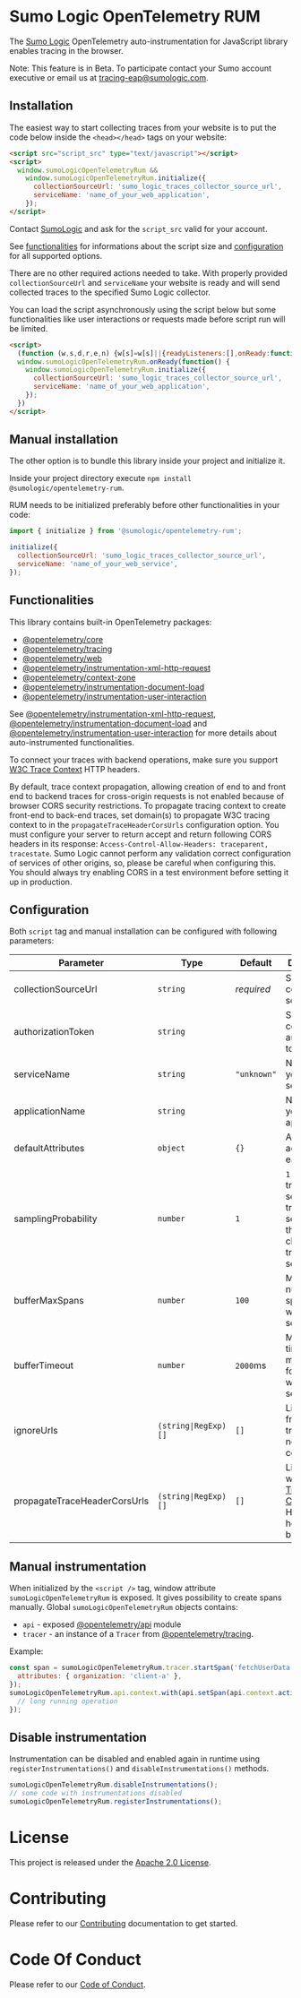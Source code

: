 # Sumo Logic OpenTelemetry RUM

The [Sumo Logic](https://www.sumologic.com/) OpenTelemetry auto-instrumentation for JavaScript library enables tracing in the browser.

Note: This feature is in Beta. To participate contact your Sumo account executive or email us at tracing-eap@sumologic.com.

## Installation

The easiest way to start collecting traces from your website is to put the code below inside the `<head></head>` tags on your website:

```html
<script src="script_src" type="text/javascript"></script>
<script>
  window.sumoLogicOpenTelemetryRum &&
    window.sumoLogicOpenTelemetryRum.initialize({
      collectionSourceUrl: 'sumo_logic_traces_collector_source_url',
      serviceName: 'name_of_your_web_application',
    });
</script>
```

Contact [SumoLogic](https://www.sumologic.com/) and ask for the `script_src` valid for your account.

See [functionalities](#Functionalities) for informations about the script size and [configuration](#Configuration) for all supported options.

There are no other required actions needed to take. With properly provided `collectionSourceUrl` and `serviceName` your website is ready and will send collected traces to the specified Sumo Logic collector.

You can load the script asynchronously using the script below but some functionalities like user interactions or requests made before script run will be limited.

```html
<script>
  (function (w,s,d,r,e,n) {w[s]=w[s]||{readyListeners:[],onReady:function(e){w[s].readyListeners.push(e)}},(e=d.createElement("script")).async=1,e.src=r,(n=d.getElementsByTagName("script")[0]).parentNode.insertBefore(e,n)})(window, 'sumoLogicOpenTelemetryRum', document, "script_src");
  window.sumoLogicOpenTelemetryRum.onReady(function() {
    window.sumoLogicOpenTelemetryRum.initialize({
      collectionSourceUrl: 'sumo_logic_traces_collector_source_url',
      serviceName: 'name_of_your_web_application',
    });
  })
</script>
```

## Manual installation

The other option is to bundle this library inside your project and initialize it.

Inside your project directory execute `npm install @sumologic/opentelemetry-rum`.

RUM needs to be initialized preferably before other functionalities in your code:

```javascript
import { initialize } from '@sumologic/opentelemetry-rum';

initialize({
  collectionSourceUrl: 'sumo_logic_traces_collector_source_url',
  serviceName: 'name_of_your_web_service',
});
```

## Functionalities

This library contains built-in OpenTelemetry packages:

- [@opentelemetry/core](https://www.npmjs.com/package/@opentelemetry/core)
- [@opentelemetry/tracing](https://www.npmjs.com/package/@opentelemetry/tracing)
- [@opentelemetry/web](https://www.npmjs.com/package/@opentelemetry/web)
- [@opentelemetry/instrumentation-xml-http-request](https://www.npmjs.com/package/@opentelemetry/instrumentation-xml-http-request)
- [@opentelemetry/context-zone](https://www.npmjs.com/package/@opentelemetry/context-zone)
- [@opentelemetry/instrumentation-document-load](https://www.npmjs.com/package/@opentelemetry/instrumentation-document-load)
- [@opentelemetry/instrumentation-user-interaction](https://www.npmjs.com/package/@opentelemetry/instrumentation-user-interaction)

See [@opentelemetry/instrumentation-xml-http-request](https://www.npmjs.com/package/@opentelemetry/instrumentation-xml-http-request), [@opentelemetry/instrumentation-document-load](https://www.npmjs.com/package/@opentelemetry/instrumentation-document-load) and [@opentelemetry/instrumentation-user-interaction](https://www.npmjs.com/package/@opentelemetry/instrumentation-user-interaction) for more details about auto-instrumented functionalities.

To connect your traces with backend operations, make sure you support [W3C Trace Context](https://www.w3.org/TR/trace-context/) HTTP headers.

By default, trace context propagation, allowing creation of end to and front end to backend traces for cross-origin requests is not enabled because of browser CORS security restrictions. To propagate tracing context to create front-end to back-end traces, set domain(s) to propagate W3C tracing context to in the `propagateTraceHeaderCorsUrls` configuration option.
You must configure your server to return accept and return following CORS headers in its response:
`Access-Control-Allow-Headers: traceparent, tracestate`.
Sumo Logic cannot perform any validation correct configuration of services of other origins, so, please be careful when configuring this.
You should always try enabling CORS in a test environment before setting it up in production.

## Configuration

Both `script` tag and manual installation can be configured with following parameters:

| Parameter                    | Type                 | Default     | Description                                                                                                 |
| ---------------------------- | -------------------- | ----------- | ----------------------------------------------------------------------------------------------------------- |
| collectionSourceUrl          | `string`             | _required_  | Sumo Logic collector source url                                                                             |
| authorizationToken           | `string`             |             | Sumo Logic collector authorization token                                                                    |
| serviceName                  | `string`             | `"unknown"` | Name of your web service                                                                                    |
| applicationName              | `string`             |             | Name of your application                                                                                    |
| defaultAttributes            | `object`             | `{}`        | Attributes added to each span                                                                               |
| samplingProbability          | `number`             | `1`         | `1` means all traces are sent, `0` - no traces are send, `0.5` - there is 50% change for a trace to be sent |
| bufferMaxSpans               | `number`             | `100`       | Maximum number of spans waiting to be send                                                                  |
| bufferTimeout                | `number`             | `2000`ms    | Maximum time in milliseconds for spans waiting to be send                                                   |
| ignoreUrls                   | `(string\|RegExp)[]` | `[]`        | List of URLs from which traces will not be collected                                                        |
| propagateTraceHeaderCorsUrls | `(string\|RegExp)[]` | `[]`        | List of URLs where [W3C Trace Context](https://www.w3.org/TR/trace-context/) HTTP headers will be injected  |

## Manual instrumentation

When initialized by the `<script />` tag, window attribute `sumoLogicOpenTelemetryRum` is exposed. It gives possibility to create spans manually. Global `sumoLogicOpenTelemetryRum` objects contains:

- `api` - exposed [@opentelemetry/api](https://www.npmjs.com/package/@opentelemetry/api) module
- `tracer` - an instance of a `Tracer` from [@opentelemetry/tracing](https://www.npmjs.com/package/@opentelemetry/tracing).

Example:

```javascript
const span = sumoLogicOpenTelemetryRum.tracer.startSpan('fetchUserData', {
  attributes: { organization: 'client-a' },
});
sumoLogicOpenTelemetryRum.api.context.with(api.setSpan(api.context.active(), span), () => {
  // long running operation
});
```

## Disable instrumentation

Instrumentation can be disabled and enabled again in runtime using `registerInstrumentations()` and `disableInstrumentations()` methods.

```javascript
sumoLogicOpenTelemetryRum.disableInstrumentations();
// some code with instrumentations disabled
sumoLogicOpenTelemetryRum.registerInstrumentations();
```

# License

This project is released under the [Apache 2.0 License](./LICENSE).

# Contributing

Please refer to our [Contributing](./CONTRIBUTING.md) documentation to get started.

# Code Of Conduct

Please refer to our [Code of Conduct](./CODE_OF_CONDUCT.md).
